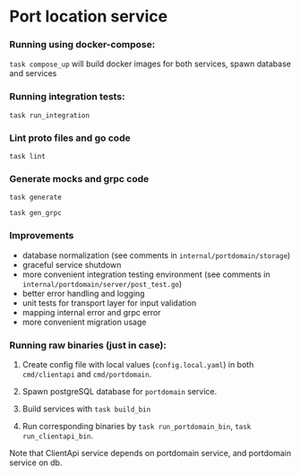 # Port location service

### Running using docker-compose:

`task compose_up` will build docker images for both services, spawn database and services

### Running integration tests:

`task run_integration`

### Lint proto files and go code 

`task lint`

### Generate mocks and grpc code 

`task generate`

`task gen_grpc`

### Improvements
 - database normalization (see comments in `internal/portdomain/storage`)
 - graceful service shutdown
 - more convenient integration testing environment (see comments in `internal/portdomain/server/post_test.go`)
 - better error handling and logging
 - unit tests for transport layer for input validation
 - mapping internal error and grpc error
 - more convenient migration usage

### Running raw binaries (just in case):

1) Create config file with local values (`config.local.yaml`) in both `cmd/clientapi` 
and `cmd/portdomain`.

2) Spawn postgreSQL database for `portdomain` service.

3) Build services with `task build_bin`

4) Run corresponding binaries by `task run_portdomain_bin`, `task run_clientapi_bin`. 

Note that ClientApi service depends on portdomain service, and portdomain service on db.
